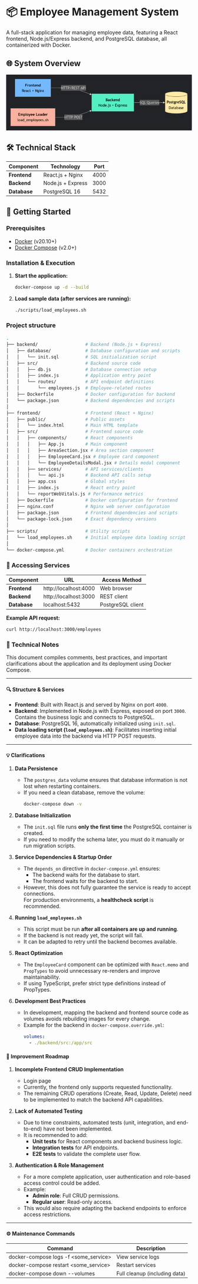 # 📦 Employee Management System

A full-stack application for managing employee data, featuring a React frontend, Node.js/Express backend, and PostgreSQL database, all containerized with Docker.

## 🌐 System Overview

![System Architecture Diagram](./resources/Architecture_diagram.png)

## 🛠️ Technical Stack

| Component       | Technology               | Port  |
|-----------------|--------------------------|-------|
| **Frontend**    | React.js + Nginx         | 4000  |
| **Backend**     | Node.js + Express        | 3000  |
| **Database**    | PostgreSQL 16            | 5432  |

## 🚀 Getting Started

### Prerequisites

- [Docker](https://docs.docker.com/get-docker/) (v20.10+)
- [Docker Compose](https://docs.docker.com/compose/install/) (v2.0+)

### Installation & Execution

1. **Start the application:**
   ```bash
   docker-compose up -d --build
2. **Load sample data (after services are running):**
   ```bash
   ./scripts/load_employees.sh

### Project structure

```bash
.
├── backend/                  # Backend (Node.js + Express)
│   ├── database/             # Database configuration and scripts
│   │   └── init.sql          # SQL initialization script
│   ├── src/                  # Backend source code
│   │   ├── db.js             # Database connection setup
│   │   ├── index.js          # Application entry point
│   │   └── routes/           # API endpoint definitions
│   │       └── employees.js  # Employee-related routes
│   ├── Dockerfile            # Docker configuration for backend
│   └── package.json          # Backend dependencies and scripts
│
├── frontend/                 # Frontend (React + Nginx)
│   ├── public/               # Public assets
│   │   └── index.html        # Main HTML template
│   ├── src/                  # Frontend source code
│   │   ├── components/       # React components
│   │   │   ├── App.js        # Main component
│   │   │   ├── AreaSection.jsx # Area section component
│   │   │   ├── EmployeeCard.jsx # Employee card component
│   │   │   └── EmployeeDetailsModal.jsx # Details modal component
│   │   ├── services/         # API services/clients
│   │   │   └── api.js        # Backend API calls setup
│   │   ├── app.css           # Global styles
│   │   ├── index.js          # React entry point
│   │   └── reportWebVitals.js # Performance metrics
│   ├── Dockerfile            # Docker configuration for frontend
│   ├── nginx.conf            # Nginx web server configuration
│   ├── package.json          # Frontend dependencies and scripts
│   └── package-lock.json     # Exact dependency versions
│
├── scripts/                  # Utility scripts
│   └── load_employees.sh     # Initial employee data loading script
│
└── docker-compose.yml        # Docker containers orchestration
```
### 🔌 Accessing Services

| Component       | URL                      | Access Method     |
|-----------------|--------------------------|------------------ |
| **Frontend**    | http://localhost:4000    | Web browser       |
| **Backend**     | http://localhost:3000    | REST client       |
| **Database**    | localhost:5432           | PostgreSQL client |



**Example API request:**
  ```bash
  curl http://localhost:3000/employees
  ```

### 📓 Technical Notes

This document compiles comments, best practices, and important clarifications about the application and its deployment using Docker Compose.

---

#### 🔍 Structure & Services

- **Frontend**: Built with React.js and served by Nginx on port `4000`.
- **Backend**: Implemented in Node.js with Express, exposed on port `3000`.  
  Contains the business logic and connects to PostgreSQL.
- **Database**: PostgreSQL 16, automatically initialized using `init.sql`.
- **Data loading script (`load_employees.sh`)**: Facilitates inserting initial employee data into the backend via HTTP POST requests.

---

#### 💡 Clarifications

1. **Data Persistence**
   - The `postgres_data` volume ensures that database information is not lost when restarting containers.
   - If you need a clean database, remove the volume:
     ```bash
     docker-compose down -v
     ```

2. **Database Initialization**
   - The `init.sql` file runs **only the first time** the PostgreSQL container is created.
   - If you need to modify the schema later, you must do it manually or run migration scripts.

3. **Service Dependencies & Startup Order**
   - The `depends_on` directive in `docker-compose.yml` ensures:
     - The backend waits for the database to start.
     - The frontend waits for the backend to start.
   - However, this does not fully guarantee the service is ready to accept connections.  
     For production environments, a **healthcheck script** is recommended.

4. **Running `load_employees.sh`**
   - This script must be run **after all containers are up and running**.
   - If the backend is not ready yet, the script will fail.
   - It can be adapted to retry until the backend becomes available.

5. **React Optimization**
   - The `EmployeeCard` component can be optimized with `React.memo` and `PropTypes` to avoid unnecessary re-renders and improve maintainability.
   - If using TypeScript, prefer strict type definitions instead of PropTypes.

6. **Development Best Practices**
   - In development, mapping the backend and frontend source code as volumes avoids rebuilding images for every change.
   - Example for the backend in `docker-compose.override.yml`:
     ```yaml
     volumes:
       - ./backend/src:/app/src
     ```

#### 📝 Improvement Roadmap

1. **Incomplete Frontend CRUD Implementation**
   - Login page
   - Currently, the frontend only supports requested functionality.
   - The remaining CRUD operations (Create, Read, Update, Delete) need to be implemented to match the backend API capabilities.

2. **Lack of Automated Testing**
   - Due to time constraints, automated tests (unit, integration, and end-to-end) have not been implemented.
   - It is recommended to add:
     - **Unit tests** for React components and backend business logic.
     - **Integration tests** for API endpoints.
     - **E2E tests** to validate the complete user flow.

3. **Authentication & Role Management**
   - For a more complete application, user authentication and role-based access control could be added.
   - Example:
     - **Admin role**: Full CRUD permissions.
     - **Regular user**: Read-only access.
   - This would also require adapting the backend endpoints to enforce access restrictions.

---

#### ⚙️ Maintenance Commands
| Command                               | Description                   |
|---------------------------------------|-------------------------------|
| docker-compose logs -f <some_service> | View service logs             |
| docker-compose restart <some_service> | Restart services              |
| docker-compose down --volumes         | Full cleanup (including data) |